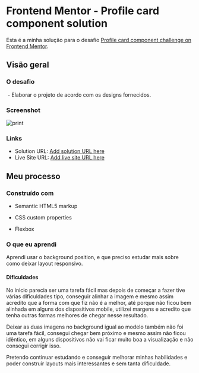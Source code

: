 # Frontend Mentor - Profile card component solution

Esta é a minha solução para o desafio [Profile card component challenge on Frontend Mentor](https://www.frontendmentor.io/challenges/profile-card-component-cfArpWshJ). 



## Visão geral

### O desafio

​	- Elaborar o projeto de acordo com os designs fornecidos.

### Screenshot

![print](C:\Users\Rafael\Desktop\Rafael\desenvolvedorWeb\Projetos\profile-card-component-main\images\print.png)

### Links

- Solution URL: [Add solution URL here](https://your-solution-url.com)
- Live Site URL: [Add live site URL here](https://your-live-site-url.com)

## Meu processo

### Construído com

- Semantic HTML5 markup

- CSS custom properties

- Flexbox

  

### O que eu aprendi

Aprendi usar o background position, e que preciso estudar mais sobre como deixar layout responsivo.



#### Dificuldades

No inicio parecia ser uma tarefa fácil mas depois de começar a fazer tive várias dificuldades tipo, conseguir alinhar a imagem e mesmo assim acredito que a forma com que fiz não é a melhor, até porque não ficou bem alinhada em alguns dos dispositivos mobile, utilizei margens e acredito que tenha outras formas melhores de chegar nesse resultado.

Deixar as duas imagens no background igual ao modelo também não foi uma tarefa fácil, consegui chegar bem próximo e mesmo assim não ficou idêntico, em alguns dispositivos não vai ficar muito boa a visualização e não consegui corrigir isso.

Pretendo continuar estudando e conseguir melhorar minhas habilidades e poder construir layouts mais interessantes e sem tanta dificuldade.



